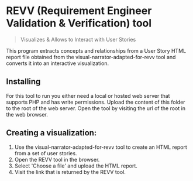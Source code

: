 # REVV (Requirement Engineer Validation & Verification) tool

> Visualizes & Allows to Interact with User Stories

This program extracts concepts and relationships from a User Story HTML report file obtained from the visual-narrator-adapted-for-revv tool and converts it into an interactive visualization.

## Installing
For this tool to run you either need a local or hosted web server that supports PHP and has write permissions. Upload the content of this folder to the root of the web server. Open the tool by visiting the url of the root in the web browser.

## Creating a visualization:
1. Use the visual-narrator-adapted-for-revv tool to create an HTML report from a set of user stories.
2. Open the REVV tool in the browser.
3. Select 'Choose a file' and upload the HTML report.
4. Visit the link that is returned by the REVV tool.